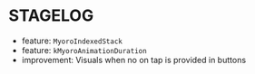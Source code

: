 # STAGELOG

- feature: `MyoroIndexedStack`
- feature: `kMyoroAnimationDuration`
- improvement: Visuals when no on tap is provided in buttons
